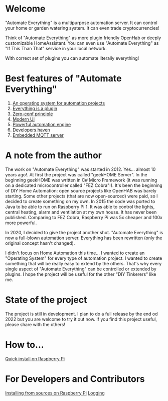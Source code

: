 # Welcome
"Automate Everything" is a multipurpose automation server. It can control your home or garden watering system. It can even trade cryptocurrencies! 

Think of "Automate Everything" as more plugin friendly OpenHab or deeply customizable HomeAssistant. You can even use "Automate Everything" as "If This Than That" service in your local network. 

With correct set of plugins you can automate literally everything!

# Best features of "Automate Everything"
1. [An operating system for automation projects](doc/features/OS-for-automation-projects.md)
2. [Everything is a plugin](doc/features/Everything-is-a-plugin.md)
3. [Zero-conf principle](doc/features/Zero-conf-principle.md)
4. [Modern UI](doc/features/Modern-UI.md)
5. [Powerful automation engine](doc/features/Powerful-automation-engine.md)
6. [Developers haven](doc/features/Developers-haven.md) 
7. [Embedded MQTT server](doc/features/Embedded-mqtt-server.md)

# A note from the author
The work on "Automate Everything" was started in 2012. Yes... almost 10 years ago!. At first the project was called "geekHOME Server". In the beginning geekHOME was written in C# Micro Framework (it was running on a dedicated microcontroller called "FEZ Cobra"!). It's been the beginning of DIY Home Automation: open source projects like OpenHAB was barely starting. Some other projects (that are now open-sourced) were paid, so I decided to create something on my own.
In 2015 the code was ported to Java to be able to run on Raspberry Pi 1. It was able to control the lights, central heating, alarm and ventilation at my own house. It has never been published. Comparing to FEZ Cobra, Raspberry Pi was 5x cheaper and 100x more powerful.

In 2020, I decided to give the project another shot. "Automate Everything" is now a full-blown automation server. Everything has been rewritten (only the original concept hasn't changed).

I didn't focus on Home Automation this time... I wanted to create an "Operating System" for every type of automation project. I wanted to create something that will be really easy to extend by the others. That's why every single aspect of "Automate Everything" can be controlled or extended by plugins. I hope the project will be useful for the other "DIY Tinkerers" like me.


# State of the project
The project is still in development. I plan to do a full release by the end od 2022 but you are welcome to try it out now. 
If you find this project useful, please share with the others!

# How to...
[Quick install on Raspberry Pi](doc/howtos/Quick-install-on-Raspberry-Pi.md)

# For Developers and Contributors
[Installing from sources on Raspberry Pi](doc/dev/Installing-from-sources-on-Raspberry-Pi.md)
[Logging](doc/dev/Logging.md)
